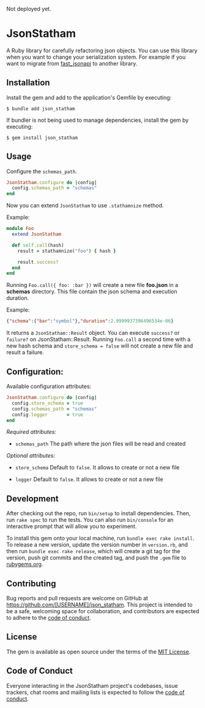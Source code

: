 Not deployed yet.

# JsonStatham

A Ruby library for carefully refactoring json objects.
You can use this library when you want to change your serialization system.
For example if you want to migrate from [fast_jsonapi](https://github.com/Netflix/fast_jsonapi) to another library.

## Installation

Install the gem and add to the application's Gemfile by executing:

    $ bundle add json_statham

If bundler is not being used to manage dependencies, install the gem by executing:

    $ gem install json_statham

## Usage

Configure the `schemas_path`.

```ruby
JsonStatham.configure do |config|
  config.schemas_path = "schemas"
end
```

Now you can extend `JsonStatham` to use `.stathamnize` method.

Example:

```ruby
module Foo
  extend JsonStatham

  def self.call(hash)
    result = stathamnize("foo") { hash }

    result.success?
  end
end
```

Running `Foo.call({ foo: :bar })` will create a new file **foo.json** in a **schemas** directory. This file contain the json schema and execution duration.

Example:

```json
{"schema":{"bar":"symbol"},"duration":2.9999937396496534e-06}
```

It returns a `JsonStatham::Result` object.
You can execute `success?` or `failure?` on JsonStatham::Result.
Running `Foo.call` a second time with a new hash schema and `store_schema = false` will not create a new file and result a failure.

## Configuration:

Available configuration attributes:

```ruby
JsonStatham.configure do |config|
  config.store_schema = true
  config.schemas_path = "schemas"
  config.logger       = true
end
```

*Required attributes:*

- `schemas_path` The path where the json files will be read and created

*Optional attributes:*

- `store_schema` Default to `false`. It allows to create or not a new file

- `logger` Default to `false`. It allows to create or not a new file

## Development

After checking out the repo, run `bin/setup` to install dependencies. Then, run `rake spec` to run the tests. You can also run `bin/console` for an interactive prompt that will allow you to experiment.

To install this gem onto your local machine, run `bundle exec rake install`. To release a new version, update the version number in `version.rb`, and then run `bundle exec rake release`, which will create a git tag for the version, push git commits and the created tag, and push the `.gem` file to [rubygems.org](https://rubygems.org).

## Contributing

Bug reports and pull requests are welcome on GitHub at https://github.com/[USERNAME]/json_statham. This project is intended to be a safe, welcoming space for collaboration, and contributors are expected to adhere to the [code of conduct](https://github.com/[USERNAME]/json_statham/blob/master/CODE_OF_CONDUCT.md).

## License

The gem is available as open source under the terms of the [MIT License](https://opensource.org/licenses/MIT).

## Code of Conduct

Everyone interacting in the JsonStatham project's codebases, issue trackers, chat rooms and mailing lists is expected to follow the [code of conduct](https://github.com/[USERNAME]/json_statham/blob/master/CODE_OF_CONDUCT.md).
